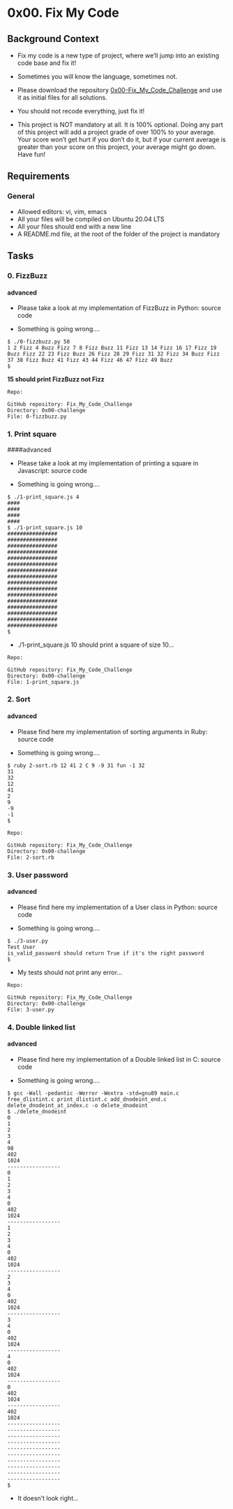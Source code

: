 # 0x00. Fix My Code
## Background Context
+ Fix my code is a new type of project, where we’ll jump into an existing code base and fix it!

+ Sometimes you will know the language, sometimes not.

+ Please download the repository [0x00-Fix_My_Code_Challenge](https://intranet.alxswe.com/rltoken/GLYjW57NUS-s-JEsfjuNFA) and use it as initial files for all solutions.

+ You should not recode everything, just fix it!

+ This project is NOT mandatory at all. It is 100% optional. Doing any part of this project will add a project grade of over 100% to your average. Your score won’t get hurt if you don’t do it, but if your current average is greater than your score on this project, your average might go down. Have fun!

## Requirements
### General
+ Allowed editors: vi, vim, emacs
+ All your files will be compiled on Ubuntu 20.04 LTS
+ All your files should end with a new line
+ A README.md file, at the root of the folder of the project is mandatory

## Tasks
### 0. FizzBuzz
#### advanced
+ Please take a look at my implementation of FizzBuzz in Python: source code

+ Something is going wrong….
```
$ ./0-fizzbuzz.py 50
1 2 Fizz 4 Buzz Fizz 7 8 Fizz Buzz 11 Fizz 13 14 Fizz 16 17 Fizz 19 Buzz Fizz 22 23 Fizz Buzz 26 Fizz 28 29 Fizz 31 32 Fizz 34 Buzz Fizz 37 38 Fizz Buzz 41 Fizz 43 44 Fizz 46 47 Fizz 49 Buzz
$
```
__15 should print FizzBuzz not Fizz__
```
Repo:

GitHub repository: Fix_My_Code_Challenge
Directory: 0x00-challenge
File: 0-fizzbuzz.py
```
### 1. Print square
####advanced
+ Please take a look at my implementation of printing a square in Javascript: source code

+ Something is going wrong….
```
$ ./1-print_square.js 4
####
####
####
####
$ ./1-print_square.js 10
################
################
################
################
################
################
################
################
################
################
################
################
################
################
################
################
$
```
+ ./1-print_square.js 10 should print a square of size 10…
```
Repo:

GitHub repository: Fix_My_Code_Challenge
Directory: 0x00-challenge
File: 1-print_square.js
```
### 2. Sort
#### advanced
+ Please find here my implementation of sorting arguments in Ruby: source code

+ Something is going wrong….
```
$ ruby 2-sort.rb 12 41 2 C 9 -9 31 fun -1 32
31
32
12
41
2
9
-9
-1
$
```
```
Repo:

GitHub repository: Fix_My_Code_Challenge
Directory: 0x00-challenge
File: 2-sort.rb
   ```
### 3. User password
#### advanced
+ Please find here my implementation of a User class in Python: source code

+  Something is going wrong….
```
$ ./3-user.py 
Test User
is_valid_password should return True if it's the right password
$
```
+ My tests should not print any error…
```
Repo:

GitHub repository: Fix_My_Code_Challenge
Directory: 0x00-challenge
File: 3-user.py
   ```
### 4. Double linked list

#### advanced
+ Please find here my implementation of a Double linked list in C: source code

+ Something is going wrong….
```
$ gcc -Wall -pedantic -Werror -Wextra -std=gnu89 main.c free_dlistint.c print_dlistint.c add_dnodeint_end.c delete_dnodeint_at_index.c -o delete_dnodeint
$ ./delete_dnodeint 
0
1
2
3
4
98
402
1024
-----------------
0
1
2
3
4
0
402
1024
-----------------
1
2
3
4
0
402
1024
-----------------
2
3
4
0
402
1024
-----------------
3
4
0
402
1024
-----------------
4
0
402
1024
-----------------
0
402
1024
-----------------
402
1024
-----------------
-----------------
-----------------
-----------------
-----------------
-----------------
-----------------
-----------------
-----------------
-----------------
$
```
+ It doesn’t look right…

